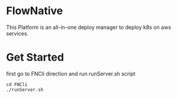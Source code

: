 # FlowNative

This Platform is an all-in-one deploy manager to deploy k8s on aws services.

# Get Started

first go to FNCli direction and run runServer.sh script
```
cd FNCli
./runServer.sh
```